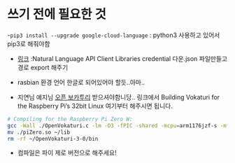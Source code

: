 # 쓰기 전에 필요한 것

-`pip3 install --upgrade google-cloud-language` : python3 사용하고 있어서 pip3로 해줘야함
- [링크](https://cloud.google.com/natural-language/docs/reference/libraries?hl=ko#client-libraries-install-python) :Natural Language API Client Libraries credential 다운.json 파일만들고 경로 export 해주기

- rasbian 환경 언어 한글로 되어있어야 할듯..아마..

- 지연님 예지님 [오픈 보카투리](https://wolfpaulus.com/embedded/emotion-lamp/) 받으셔야함니당..
링크에서 Building Vokaturi for the Raspberry Pi’s 32bit Linux 여기부터 해주시면 됩니다. 

```bash
# Compiling for the Raspberry Pi Zero W:
gcc -Wall ./OpenVokaturi.c -lm -O3 -fPIC -shared -mcpu=arm1176jzf-s -mfpu=vfp -o piZero.so
mv ./piZero.so ~/lib
rm -rf ~/OpenVokaturi-3-0/bin

```
- 컴파일은 파이 제로 버전으로 해주세요!

